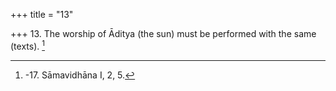 +++
title = "13"

+++
13. The worship of Āditya (the sun) must be performed with the same (texts). [^7] 


[^7]:  -17. Sāmavidhāna I, 2, 5.
